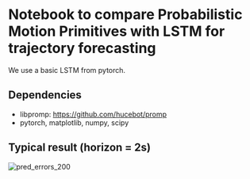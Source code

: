 # Notebook to compare Probabilistic Motion Primitives with LSTM for trajectory forecasting

We use a basic LSTM from pytorch.

## Dependencies
- libpromp: https://github.com/hucebot/promp
- pytorch, matplotlib, numpy, scipy

## Typical result (horizon = 2s)
![pred_errors_200](https://user-images.githubusercontent.com/6012095/207666734-994f0d52-76dd-4f8d-9912-454c2b14b592.png)
